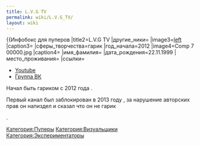 ```yaml
---
title: L.V.G TV
permalink: wiki/L.V.G_TV/
layout: wiki
---
```


{{Инфобокс для пуперов \|title2=L.V.G TV \|другие_ники=
\|image3=[left](Файл:LVG_TV.jpg "wikilink") \|caption3=
\|сферы_творчества=гарик \|год_начала=2012 \|image4=Comp 7 00000.jpg
\|caption4= \|имя_фамилия= \|дата_рождения=22.11.1999
\|место_проживания= \|ссылки=

-   [Youtube](https://www.youtube.com/user/AnimatingTouchTV)
-   [Группа ВК](https://vk.com/l.v.g_music)

Начал быть гариком с 2012 года .

Первый канал был заблокирован в 2013 году , за нарушение авторских прав
он напиздел и сказал что он не гарик

.

[Категория:Пуперы](Категория:Пуперы "wikilink")
[Категория:Визуальщики](Категория:Визуальщики "wikilink")
[Категория:Экспериментаторы](Категория:Экспериментаторы "wikilink")

